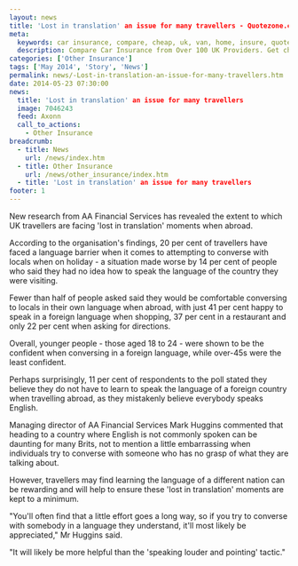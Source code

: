 ```yaml
---
layout: news
title: 'Lost in translation' an issue for many travellers - Quotezone.co.uk
meta:
  keywords: car insurance, compare, cheap, uk, van, home, insure, quotes, online, comparison, bike, loans, life
  description: Compare Car Insurance from Over 100 UK Providers. Get cheap quotes online now using our fast, free, secure comparison site
categories: ['Other Insurance']
tags: ['May 2014', 'Story', 'News']
permalink: news/-Lost-in-translation-an-issue-for-many-travellers.htm
date: 2014-05-23 07:30:00
news:
  title: 'Lost in translation' an issue for many travellers
  image: 7046243
  feed: Axonn
  call_to_actions:
    - Other Insurance
breadcrumb:
  - title: News
    url: /news/index.htm
  - title: Other Insurance
    url: /news/other_insurance/index.htm
  - title: 'Lost in translation' an issue for many travellers
footer: 1
---
```


New research from AA Financial Services has revealed the extent to which UK travellers are facing &#39;lost in translation&#39; moments when abroad.

According to the organisation&#39;s findings, 20 per cent of travellers have faced a language barrier when it comes to attempting to converse with locals when on holiday - a situation made worse by 14 per cent of people who said they had no idea how to speak the language of the country they were visiting.

Fewer than half of people asked said they would be comfortable conversing to locals in their own language when abroad, with just 41 per cent happy to speak in a foreign language when shopping, 37 per cent in a restaurant and only 22 per cent when asking for directions.

Overall, younger people - those aged 18 to 24 - were shown to be the confident when conversing in a foreign language, while over-45s were the least confident.

Perhaps surprisingly, 11 per cent of respondents to the poll stated they believe they do not have to learn to speak the language of a foreign country when travelling abroad, as they mistakenly believe everybody speaks English.

Managing director of AA&nbsp;Financial Services Mark Huggins commented that heading to a country where English is not commonly spoken can be daunting for many Brits, not to mention a little embarrassing when individuals try to converse with someone who has no grasp of what they are talking about.

However, travellers may find learning the language of a different nation can be rewarding and will help to ensure these &#39;lost in translation&#39; moments are kept to a minimum.

&quot;You&#39;ll often find that a little effort goes a long way, so if you try to converse with somebody in a language they understand, it&#39;ll most likely be appreciated,&quot; Mr Huggins said.

&quot;It will likely be more helpful than the &#39;speaking louder and pointing&#39; tactic.&quot;
